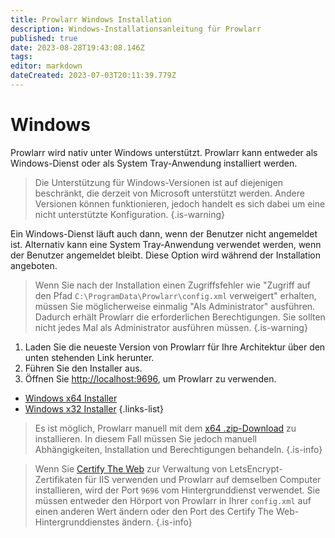 ```yaml
---
title: Prowlarr Windows Installation
description: Windows-Installationsanleitung für Prowlarr
published: true
date: 2023-08-28T19:43:08.146Z
tags: 
editor: markdown
dateCreated: 2023-07-03T20:11:39.779Z
---
```


# Windows

Prowlarr wird nativ unter Windows unterstützt. Prowlarr kann entweder als Windows-Dienst oder als System Tray-Anwendung installiert werden.
> Die Unterstützung für Windows-Versionen ist auf diejenigen beschränkt, die derzeit von Microsoft unterstützt werden. Andere Versionen können funktionieren, jedoch handelt es sich dabei um eine nicht unterstützte Konfiguration.
{.is-warning}

Ein Windows-Dienst läuft auch dann, wenn der Benutzer nicht angemeldet ist.
Alternativ kann eine System Tray-Anwendung verwendet werden, wenn der Benutzer angemeldet bleibt. Diese Option wird während der Installation angeboten.

> Wenn Sie nach der Installation einen Zugriffsfehler wie "Zugriff auf den Pfad `C:\ProgramData\Prowlarr\config.xml` verweigert" erhalten, müssen Sie möglicherweise einmalig "Als Administrator" ausführen. Dadurch erhält Prowlarr die erforderlichen Berechtigungen. Sie sollten nicht jedes Mal als Administrator ausführen müssen.
{.is-warning}

1. Laden Sie die neueste Version von Prowlarr für Ihre Architektur über den unten stehenden Link herunter.
1. Führen Sie den Installer aus.
1. Öffnen Sie <http://localhost:9696>, um Prowlarr zu verwenden.

- [Windows x64 Installer](https://prowlarr.servarr.com/v1/update/master/updatefile?os=windows&runtime=netcore&arch=x64&installer=true)
- [Windows x32 Installer](https://prowlarr.servarr.com/v1/update/master/updatefile?os=windows&runtime=netcore&arch=x86&installer=true)
{.links-list}

> Es ist möglich, Prowlarr manuell mit dem [x64 .zip-Download](https://prowlarr.servarr.com/v1/update/master/updatefile?os=windows&runtime=netcore&arch=x64) zu installieren. In diesem Fall müssen Sie jedoch manuell Abhängigkeiten, Installation und Berechtigungen behandeln.
{.is-info}

> Wenn Sie [Certify The Web](https://docs.certifytheweb.com/docs/backgroundservice/) zur Verwaltung von LetsEncrypt-Zertifikaten für IIS verwenden und Prowlarr auf demselben Computer installieren, wird der Port `9696` vom Hintergrunddienst verwendet. Sie müssen entweder den Hörport von Prowlarr in Ihrer `config.xml` auf einen anderen Wert ändern oder den Port des Certify The Web-Hintergrunddienstes ändern.
{.is-info}